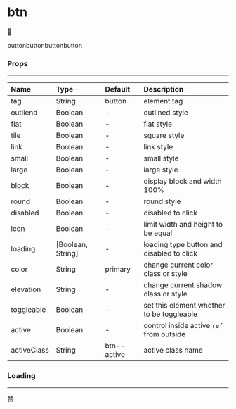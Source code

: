 # btn

:tada:

<ac-row gutter="md"><ac-col><ac-btn>button</ac-btn></ac-col><ac-col><ac-btn link color="primary">button</ac-btn></ac-col><ac-col><ac-btn outlined color="primary">button</ac-btn></ac-col><ac-col><ac-btn flat color="primary">button</ac-btn></ac-col></ac-row>

### Props

---

| Name        | Type                | Default     | Description                               |
| :---------- | :------------------ | :---------- | :---------------------------------------- |
| tag         | String              | button      | element tag                               |
| outliend    | Boolean             | -           | outlined style                            |
| flat        | Boolean             | -           | flat style                                |
| tile        | Boolean             | -           | square style                              |
| link        | Boolean             | -           | link style                                |
| small       | Boolean             | -           | small style                               |
| large       | Boolean             | -           | large style                               |
| block       | Boolean             | -           | display block and width 100%              |
| round       | Boolean             | -           | round style                               |
| disabled    | Boolean             | -           | disabled to click                         |
| icon        | Boolean             | -           | limit width and height to be equal        |
| loading     | \[Boolean, String\] | -           | loading type button and disabled to click |
| color       | String              | primary     | change current color class or style       |
| elevation   | String              | -           | change current shadow class or style      |
| toggleable  | Boolean             | -           | set this element whether to be toggleable |
| active      | Boolean             | -           | control inside active `ref` from outside  |
| activeClass | String              | btn--active | active class name                         |

### Loading

---

<ac-row column gutter="xs"><ac-col><ac-btn small loading="Loading..."></ac-btn><ac-btn loading="Loading..."></ac-btn><ac-btn large loading="Loading..."></ac-btn></ac-col><ac-col><ac-btn icon loading>赞</ac-btn></ac-col></ac-row>
